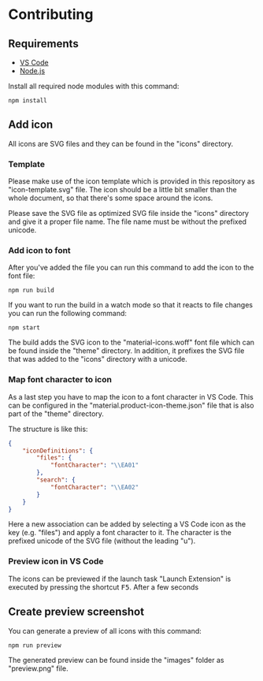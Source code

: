 # Contributing

## Requirements

- [VS Code](https://code.visualstudio.com/)
- [Node.js](https://nodejs.org/en/)

Install all required node modules with this command:

```
npm install
```

## Add icon

All icons are SVG files and they can be found in the "icons" directory.

### Template

Please make use of the icon template which is provided in this repository as "icon-template.svg" file. The icon should be a little bit smaller than the whole document, so that there's some space around the icons.

Please save the SVG file as optimized SVG file inside the "icons" directory and give it a proper file name. The file name must be without the prefixed unicode.

### Add icon to font

After you've added the file you can run this command to add the icon to the font file:

```
npm run build
```

If you want to run the build in a watch mode so that it reacts to file changes you can run the following command:

```
npm start
```

The build adds the SVG icon to the "material-icons.woff" font file which can be found inside the "theme" directory. In addition, it prefixes the SVG file that was added to the "icons" directory with a unicode.

### Map font character to icon

As a last step you have to map the icon to a font character in VS Code. This can be configured in the "material.product-icon-theme.json" file that is also part of the "theme" directory.

The structure is like this:

```json
{
    "iconDefinitions": {
		"files": {
			"fontCharacter": "\\EA01"
		},
		"search": {
			"fontCharacter": "\\EA02"
        }
    }
}
```

Here a new association can be added by selecting a VS Code icon as the key (e.g. "files") and apply a font character to it. The character is the prefixed unicode of the SVG file (without the leading "u"). 

### Preview icon in VS Code

The icons can be previewed if the launch task "Launch Extension" is executed by pressing the shortcut <kbd>F5</kbd>. After a few seconds

## Create preview screenshot

You can generate a preview of all icons with this command:

```
npm run preview
```

The generated preview can be found inside the "images" folder as "preview.png" file.